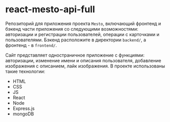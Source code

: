 # react-mesto-api-full
Репозиторий для приложения проекта `Mesto`, включающий фронтенд и бэкенд части приложения со следующими возможностями: авторизации и регистрации пользователей, операции с карточками и пользователями. Бэкенд расположите в директории `backend/`, а фронтенд - в `frontend/`. 
  
Сайт представляет одностраничное приложение с функциями: авторизации, изменение имени и описания пользователя, добавление изображения с описанием, лайк изображения.
В проекте использованы такие технологии:
<ul>
  <li>HTML</li>
  <li>CSS</li>
  <li>JS</li>
  <li>React</li>
  <li>Node</li>
  <li>Express.js</li>
  <li>mongoDB</li>
</ul>


